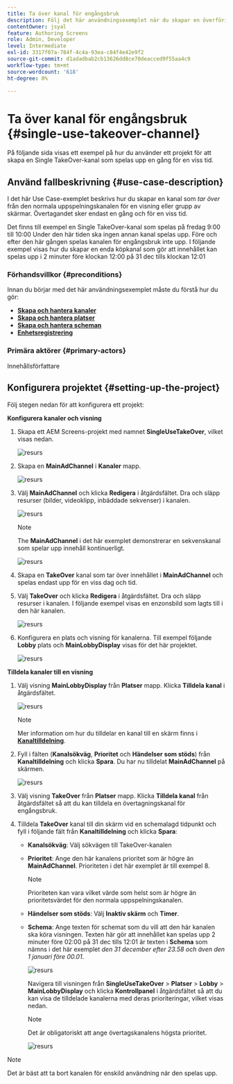 ```yaml
---
title: Ta över kanal för engångsbruk
description: Följ det här användningsexemplet när du skapar en överföringskanal för engångsbruk.
contentOwner: jsyal
feature: Authoring Screens
role: Admin, Developer
level: Intermediate
exl-id: 3317f07a-784f-4c4a-93ea-c84f4e42e9f2
source-git-commit: d1adadbab2cb13626dd8ce70deacced9f55aa4c9
workflow-type: tm+mt
source-wordcount: '618'
ht-degree: 0%

---
```


# Ta över kanal för engångsbruk {#single-use-takeover-channel}

På följande sida visas ett exempel på hur du använder ett projekt för att skapa en Single TakeOver-kanal som spelas upp en gång för en viss tid.


## Använd fallbeskrivning {#use-case-description}

I det här Use Case-exemplet beskrivs hur du skapar en kanal som *tar över* från den normala uppspelningskanalen för en visning eller grupp av skärmar. Övertagandet sker endast en gång och för en viss tid.

Det finns till exempel en Single TakeOver-kanal som spelas på fredag 9:00 till 10:00 Under den här tiden ska ingen annan kanal spelas upp. Före och efter den här gången spelas kanalen för engångsbruk inte upp. I följande exempel visas hur du skapar en enda köpkanal som gör att innehållet kan spelas upp i 2 minuter före klockan 12:00 på 31 dec tills klockan 12:01

### Förhandsvillkor {#preconditions}

Innan du börjar med det här användningsexemplet måste du förstå hur du gör:

* **[Skapa och hantera kanaler](managing-channels.md)**
* **[Skapa och hantera platser](managing-locations.md)**
* **[Skapa och hantera scheman](managing-schedules.md)**
* **[Enhetsregistrering](device-registration.md)**

### Primära aktörer {#primary-actors}

Innehållsförfattare

## Konfigurera projektet {#setting-up-the-project}

Följ stegen nedan för att konfigurera ett projekt:

**Konfigurera kanaler och visning**

1. Skapa ett AEM Screens-projekt med namnet **SingleUseTakeOver**, vilket visas nedan.

   ![resurs](assets/single-takeover1.png)

1. Skapa en **MainAdChannel** i **Kanaler** mapp.

   ![resurs](assets/single-takeover2.png)

1. Välj **MainAdChannel** och klicka **Redigera** i åtgärdsfältet. Dra och släpp resurser (bilder, videoklipp, inbäddade sekvenser) i kanalen.

   ![resurs](assets/single-takeover2.png)


   >[!NOTE]
   >The **MainAdChannel** i det här exemplet demonstrerar en sekvenskanal som spelar upp innehåll kontinuerligt.

   ![resurs](assets/single-takeover3.png)

1. Skapa en **TakeOver** kanal som tar över innehållet i **MainAdChannel** och spelas endast upp för en viss dag och tid.

1. Välj **TakeOver** och klicka **Redigera** i åtgärdsfältet. Dra och släpp resurser i kanalen. I följande exempel visas en enzonsbild som lagts till i den här kanalen.

   ![resurs](assets/single-takeover4.png)

1. Konfigurera en plats och visning för kanalerna. Till exempel följande **Lobby** plats och  **MainLobbyDisplay** visas för det här projektet.

   ![resurs](assets/single-takeover5.png)

**Tilldela kanaler till en visning**

1. Välj visning **MainLobbyDisplay** från **Platser** mapp. Klicka **Tilldela kanal** i åtgärdsfältet.

   ![resurs](assets/single-takeover6.png)

   >[!NOTE]
   >Mer information om hur du tilldelar en kanal till en skärm finns i **[Kanaltilldelning](channel-assignment.md)**.

1. Fyll i fälten (**Kanalsökväg**, **Prioritet** och **Händelser som stöds**) från **Kanaltilldelning** och klicka **Spara**. Du har nu tilldelat **MainAdChannel** på skärmen.

   ![resurs](assets/single-takeover7.png)

1. Välj visning **TakeOver** från **Platser** mapp. Klicka **Tilldela kanal** från åtgärdsfältet så att du kan tilldela en övertagningskanal för engångsbruk.

1. Tilldela **TakeOver** kanal till din skärm vid en schemalagd tidpunkt och fyll i följande fält från **Kanaltilldelning** och klicka **Spara**:

   * **Kanalsökväg**: Välj sökvägen till TakeOver-kanalen
   * **Prioritet**: Ange den här kanalens prioritet som är högre än **MainAdChannel**. Prioriteten i det här exemplet är till exempel 8.

     >[!NOTE]
     >Prioriteten kan vara vilket värde som helst som är högre än prioritetsvärdet för den normala uppspelningskanalen.
   * **Händelser som stöds**: Välj **Inaktiv skärm** och **Timer**.
   * **Schema**: Ange texten för schemat som du vill att den här kanalen ska köra visningen. Texten här gör att innehållet kan spelas upp 2 minuter före 02:00 på 31 dec tills 12:01 är texten i **Schema** som nämns i det här exemplet *den 31 december efter 23.58 och även den 1 januari före 00.01*.

     ![resurs](assets/single-takeover8.png)

     Navigera till visningen från **SingleUseTakeOver** > **Platser** > **Lobby** > **MainLobbyDisplay** och klicka **Kontrollpanel** i åtgärdsfältet så att du kan visa de tilldelade kanalerna med deras prioriteringar, vilket visas nedan.

     >[!NOTE]
     >Det är obligatoriskt att ange övertagskanalens högsta prioritet.

     ![resurs](assets/single-takeover9.png)

>[!NOTE]
>
>Det är bäst att ta bort kanalen för enskild användning när den spelas upp.
